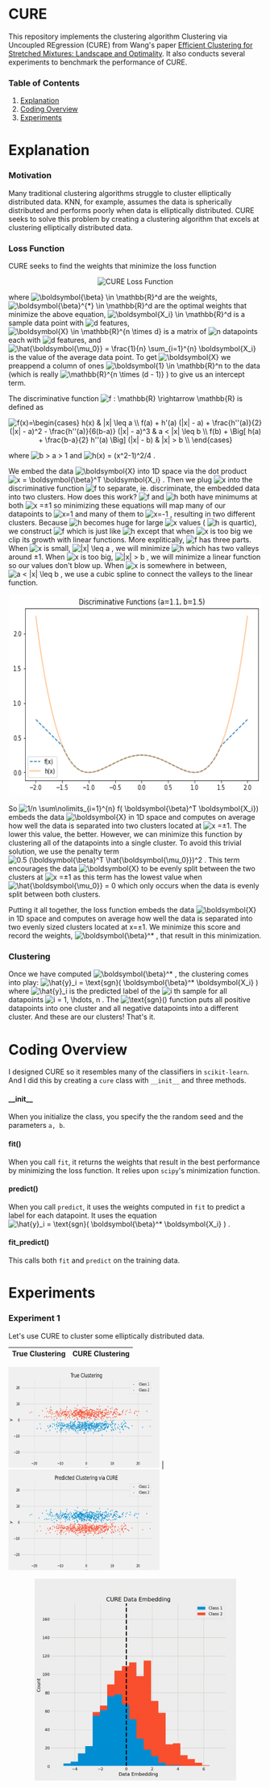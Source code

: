 # CURE
This repository implements the clustering algorithm Clustering via Uncoupled  REgression (CURE) from Wang's paper [Efficient Clustering for Stretched Mixtures: Landscape and Optimality](https://arxiv.org/abs/2003.09960). It also conducts several experiments to benchmark the performance of CURE.

### Table of Contents
1. [Explanation](https://github.com/ez2rok/cure/blob/master/README.md#explanation)
2. [Coding Overview](https://github.com/ez2rok/cure/blob/master/README.md#coding-overview)
3. [Experiments](https://github.com/ez2rok/cure/blob/master/README.md#experiments)

# Explanation

### Motivation
Many traditional clustering algorithms struggle to cluster elliptically distributed data. KNN, for example, assumes the data is spherically distributed and performs poorly when data is elliptically distributed. CURE seeks to solve this problem by creating a clustering algorithm that excels at clustering elliptically distributed data.

### Loss Function

CURE seeks to find the weights that minimize the loss function

<p align="center">
<img 
     src="https://latex.codecogs.com/svg.image?\boldsymbol{\beta}^*&space;=&space;&space;&space;&space;&space;\underset{&space;\boldsymbol{\beta}&space;\in&space;\mathbb{R}^{d}}{\arg\min}&space;&space;&space;&space;\bigg\{&space;&space;&space;&space;&space;\frac{1}{n}&space;\sum_{i=1}^{n}&space;&space;&space;&space;f(&space;\boldsymbol{\beta}^T&space;\boldsymbol{X_i})&space;&space;&space;&space;&plus;&space;&space;&space;&space;\frac{1}{2}&space;(\boldsymbol{\beta}^T&space;\hat{\boldsymbol{\mu_0}})^2&space;&space;&space;&space;\bigg\}" title="\boldsymbol{\beta}^* = \underset{ \boldsymbol{\beta} \in \mathbb{R}^{d}}{\arg\min} \bigg\{ \frac{1}{n} \sum_{i=1}^{n} f( \boldsymbol{\beta}^T \boldsymbol{X_i}) + \frac{1}{2} (\boldsymbol{\beta}^T \hat{\boldsymbol{\mu_0}})^2 \bigg\}"
     alt="CURE Loss Function"
     />
</>

where 
    <img src="https://latex.codecogs.com/svg.image?\boldsymbol{\beta}&space;\in&space;\mathbb{R}^d" title="\boldsymbol{\beta} \in \mathbb{R}^d" /> 
are the weights, 
    <img src="https://latex.codecogs.com/svg.image?\boldsymbol{\beta}^{*}&space;\in&space;\mathbb{R}^d" title="\boldsymbol{\beta}^{*} \in \mathbb{R}^d" />
are the optimal weights that minimize the above equation, 
    <img src="https://latex.codecogs.com/svg.image?\boldsymbol{X_i}&space;\in&space;\mathbb{R}^d" title="\boldsymbol{X_i} \in \mathbb{R}^d" />
is a sample data point with 
    <img src="https://latex.codecogs.com/svg.image?d" title="d" />
features, 
    <img src="https://latex.codecogs.com/svg.image?\boldsymbol{X}&space;\in&space;\mathbb{R}^{n&space;\times&space;d}" title="\boldsymbol{X} \in \mathbb{R}^{n \times d}" />
is a matrix of 
    <img src="https://latex.codecogs.com/svg.image?n" title="n" />
datapoints each with
    <img src="https://latex.codecogs.com/svg.image?d" title="d" />
features, and 
    <img src="https://latex.codecogs.com/svg.image?\hat{\boldsymbol{\mu_0}}&space;=&space;1/n&space;\sum\nolimits_{i=1}^{n}&space;\boldsymbol{X_i}" title="\hat{\boldsymbol{\mu_0}} = \frac{1}{n} \sum_{i=1}^{n} \boldsymbol{X_i}" />
is the value of the average data point. To get 
    <img src="https://latex.codecogs.com/svg.image?\boldsymbol{X}" title="\boldsymbol{X}" />
we preappend a column of ones 
    <img src="https://latex.codecogs.com/svg.image?\boldsymbol{1}&space;\in&space;\mathbb{R}^n" title="\boldsymbol{1} \in \mathbb{R}^n" />
to the data (which is really 
    <img src="https://latex.codecogs.com/svg.image?\mathbb{R}^{n&space;\times&space;(d&space;-&space;1)}" title="\mathbb{R}^{n \times (d - 1)}" />
) to give us an intercept term. 

The discriminative function <img src="https://latex.codecogs.com/svg.image?f&space;:&space;\mathbb{R}&space;\rightarrow&space;\mathbb{R}" title="f : \mathbb{R} \rightarrow \mathbb{R}" /> is defined as

<p align="center">
<img src="https://latex.codecogs.com/svg.image?f(x)=\begin{cases}&space;&space;&space;&space;&space;&space;&space;&space;h(x)&space;&space;&space;&space;&space;&space;&space;&space;&&space;&space;&space;&space;&space;&space;&space;&space;&space;|x|&space;\leq&space;a&space;&space;&space;&space;&space;&space;&space;&space;&space;\\&space;&space;&space;&space;&space;&space;&space;&space;f(a)&space;&plus;&space;h'(a)&space;(|x|&space;-&space;a)&space;&space;&space;&space;&space;&space;&space;&space;&space;&plus;&space;\frac{h''(a)}{2}&space;(|x|&space;-&space;a)^2&space;&space;&space;&space;&space;&space;&space;&space;&space;-&space;\frac{h''(a)}{6(b-a)}&space;(|x|&space;-&space;a)^3&space;&space;&space;&space;&space;&space;&space;&space;&&space;&space;&space;&space;&space;&space;&space;&space;&space;a&space;<&space;|x|&space;\leq&space;b&space;&space;&space;&space;&space;&space;&space;&space;&space;\\&space;&space;&space;&space;&space;&space;&space;&space;f(b)&space;&space;&space;&space;&space;&space;&space;&space;&space;&plus;&space;\Big[&space;h(a)&space;&plus;&space;\frac{b-a}{2}&space;h''(a)&space;\Big]&space;(|x|&space;-&space;b)&space;&space;&space;&space;&space;&space;&space;&space;&&space;&space;&space;&space;&space;&space;&space;&space;&space;|x|&space;>&space;b&space;&space;&space;&space;&space;&space;&space;&space;\\&space;&space;&space;&space;\end{cases}" title="f(x)=\begin{cases} h(x) & |x| \leq a \\ f(a) + h'(a) (|x| - a) + \frac{h''(a)}{2} (|x| - a)^2 - \frac{h''(a)}{6(b-a)} (|x| - a)^3 & a < |x| \leq b \\ f(b) + \Big[ h(a) + \frac{b-a}{2} h''(a) \Big] (|x| - b) & |x| > b \\ \end{cases}" />
</>

where 
    <img src="https://latex.codecogs.com/svg.image?b&space;>&space;a&space;>&space;1" title="b > a > 1" />
and 
    <img src="https://latex.codecogs.com/svg.image?h(x)&space;=&space;(x^2-1)^2/4" title="h(x) = (x^2-1)^2/4" />
.

We embed the data
     <img src="https://latex.codecogs.com/svg.image?\boldsymbol{X}" title="\boldsymbol{X}" />
into 1D space via the dot product
<img src="https://latex.codecogs.com/svg.image?x&space;=&space;\boldsymbol{\beta}^T&space;\boldsymbol{X_i}" title="x = \boldsymbol{\beta}^T \boldsymbol{X_i}" />
. Then we plug
     <img src="https://latex.codecogs.com/svg.image?x" title="x" />
into the discriminative function
     <img src="https://latex.codecogs.com/svg.image?f" title="f" />
to separate, ie. discriminate, the embedded data into two clusters. How does this work?
     <img src="https://latex.codecogs.com/svg.image?f" title="f" />
and
     <img src="https://latex.codecogs.com/svg.image?h" title="h" />
both have minimums at both
     <img src="https://latex.codecogs.com/svg.image?x" title="x" />
=±1 so minimizing these equations will map many of our datapoints to
     <img src="https://latex.codecogs.com/svg.image?x=1" title="x=1" />
and many of them to
     <img src="https://latex.codecogs.com/svg.image?x=-1" title="x=-1" />
, resulting in two different clusters. Because
     <img src="https://latex.codecogs.com/svg.image?h" title="h" />
becomes huge for large
     <img src="https://latex.codecogs.com/svg.image?x" title="x" />
values (
     <img src="https://latex.codecogs.com/svg.image?h" title="h" />
is quartic), we construct
     <img src="https://latex.codecogs.com/svg.image?f" title="f" />
which is just like
     <img src="https://latex.codecogs.com/svg.image?h" title="h" />
except that when
     <img src="https://latex.codecogs.com/svg.image?x" title="x" />
is too big we clip its growth with linear functions. More explitically,
     <img src="https://latex.codecogs.com/svg.image?f" title="f" />
has three parts. When
     <img src="https://latex.codecogs.com/svg.image?x" title="x" />
is small, 
     <img src="https://latex.codecogs.com/svg.image?|x|&space;\leq&space;a" title="|x| \leq a" />
, we will minimize
     <img src="https://latex.codecogs.com/svg.image?h" title="h" />
which has two valleys around ±1. When
     <img src="https://latex.codecogs.com/svg.image?x" title="x" />
is too big,
     <img src="https://latex.codecogs.com/svg.image?|x|&space;>&space;b" title="|x| > b" />
, we will minimize a linear function so our values don't blow up. When
     <img src="https://latex.codecogs.com/svg.image?x" title="x" />
is somewhere in between,
     <img src="https://latex.codecogs.com/svg.image?a&space;<&space;|x|&space;\leq&space;b" title="a < |x| \leq b" />
, we use a cubic spline to connect the valleys to the linear function.


<p align="center">
    <img src="/reports/figures/discriminant.png" alt="Discriminate functions" width="500" height="400" />
</p>


So
     <img src="https://latex.codecogs.com/svg.image?1/n&space;\sum\nolimits_{i=1}^{n}&space;f(&space;\boldsymbol{\beta}^T&space;\boldsymbol{X_i})" title="1/n \sum\nolimits_{i=1}^{n} f( \boldsymbol{\beta}^T \boldsymbol{X_i})" />
embeds the data
     <img src="https://latex.codecogs.com/svg.image?\boldsymbol{X}" title="\boldsymbol{X}" />
in 1D space and computes on average how well the data is separated into two clusters located at 
     <img src="https://latex.codecogs.com/svg.image?x" title="x" />
=±1. The lower this value, the better. However, we can minimize this function by clustering all of the datapoints into a single cluster. To avoid this trivial solution, we use the penalty term
     <img src="https://latex.codecogs.com/svg.image?0.5&space;(\boldsymbol{\beta}^T&space;\hat{\boldsymbol{\mu_0}})^2" title="0.5 (\boldsymbol{\beta}^T \hat{\boldsymbol{\mu_0}})^2" />
. This term encourages the data
     <img src="https://latex.codecogs.com/svg.image?\boldsymbol{X}" title="\boldsymbol{X}" />
to be evenly split between the two clusters at
     <img src="https://latex.codecogs.com/svg.image?x" title="x" />
=±1 as this term has the lowest value when
     <img src="https://latex.codecogs.com/svg.image?\hat{\boldsymbol{\mu_0}}&space;=&space;0" title="\hat{\boldsymbol{\mu_0}} = 0" />
which only occurs when the data is evenly split between both clusters. 

Putting it all together, the loss function embeds the data
     <img src="https://latex.codecogs.com/svg.image?\boldsymbol{X}" title="\boldsymbol{X}" />
in 1D space and computes on average how well the data is separated into two evenly sized clusters located at x=±1. We minimize this score and record the weights,
     <img src="https://latex.codecogs.com/svg.image?\boldsymbol{\beta}^*" title="\boldsymbol{\beta}^*" />
, that result in this minimization.

### Clustering
Once we have computed
     <img src="https://latex.codecogs.com/svg.image?\boldsymbol{\beta}^*" title="\boldsymbol{\beta}^*" />
, the clustering comes into play:
     <img src="https://latex.codecogs.com/svg.image?\hat{y}_i&space;=&space;\text{sgn}(&space;\boldsymbol{\beta}^*&space;\boldsymbol{X_i}&space;)" title="\hat{y}_i = \text{sgn}( \boldsymbol{\beta}^* \boldsymbol{X_i} )" />
where
     <img src="https://latex.codecogs.com/svg.image?\hat{y}_i" title="\hat{y}_i" />
is the predicted label of the
     <img src="https://latex.codecogs.com/svg.image?i" title="i" />
th sample for all datapoints
     <img src="https://latex.codecogs.com/svg.image?i&space;=&space;1,&space;\hdots,&space;n" title="i = 1, \hdots, n" />
. The 
     <img src="https://latex.codecogs.com/svg.image?\text{sgn}()" title="\text{sgn}()" />
function puts all positive datapoints into one cluster and all negative datapoints into a different cluster. And these are our clusters! That's it.

# Coding Overview

I designed CURE so it resembles many of the classifiers in `scikit-learn`. And I did this by creating a `cure` class with `__init__` and three methods.

#### \_\_init__
When you initialize the class, you specify the the random seed and the parameters `a, b`.

#### fit()
When you call `fit`, it returns the weights that result in the best performance by minimizing the loss function. It relies upon `scipy`'s minimization function.

#### predict()
When you call `predict`, it uses the weights computed in `fit` to predict a label for each datapoint. It uses the equation
     <img src="https://latex.codecogs.com/svg.image?\hat{y}_i&space;=&space;\text{sgn}(&space;\boldsymbol{\beta}^*&space;\boldsymbol{X_i}&space;)" title="\hat{y}_i = \text{sgn}( \boldsymbol{\beta}^* \boldsymbol{X_i} )" />
.

#### fit_predict()
This calls both `fit` and `predict` on the training data.


# Experiments

### Experiment 1
Let's use CURE to cluster some elliptically distributed data. 

  True Clustering  | CURE Clustering
  ------------- | -------------
  <img src="/reports/figures/experiment1/true_clustering.png" alt="Experiment 1: True Clustering" width="300" height="200" />
  | <img src="/reports/figures/experiment1/cure_clustering.png" alt="Experiment 1: True Clustering" width="300" height="200" />






<p align="center">
    <img src="/reports/figures/experiment1/cure_animation.gif" alt="GIF of CURE" width="400" height="400" />
</p>
